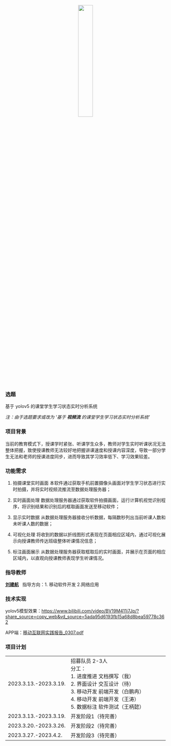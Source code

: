 
<br>
<div align=center>
<img src = "./Figures/yolo.png" width=30%>
</div>
<br>

### 选题

基于 yolov5 的课堂学生学习状态实时分析系统

*注：由于选题要求或改为 '基于 **视频流** 的课堂学生学习状态实时分析系统'*

### 项目背景

当前的教育模式下，授课学时紧张、听课学生众多，教师对学生实时听课状况无法整体把握，致使授课教师无法较好地把握讲课速度和授课内容深度，导致一部分学生无法和老师的授课进度同步，进而导致其学习效率低下、学习效果较差。

### 功能需求

1. 拍摄课堂实时画面
本软件通过获取手机前置摄像头画面对学生学习状态进行实时拍摄，并将实时视频流推流至数据处理服务器；

2. 实时画面处理
数据处理服务器通过获取软件拍摄画面，运行计算机视觉识别程序，将识别结果和识别后的框取画面发送至移动软件；

3. 显示实时数据
从数据处理服务器接收分析数据，每隔数秒列出当前听课人数和未听课人数的数据；

4. 可视化处理
将收到的数据以折线图形式表现在页面相应区域内，通过可视化展示向授课教师传达班级整体听课情况信息；

5. 标注画面展示
从数据处理服务器获取框取后的实时画面，并展示在页面的相应区域内，以直观向授课教师表现学生听课情况。


### 指导教师

<a href="http://computer.upc.edu.cn/2017/0313/c6289a103903/page.htm">**刘建航**</a> &nbsp; 指导方向：1. 移动软件开发 2.网络应用 

### 技术实现

yolov5模型效果：https://www.bilibili.com/video/BV19M411i7Jp/?share_source=copy_web&vd_source=5ada95d6193fb15a68d8bea59778c362

APP端：<a href="./Files/移动互联网实践报告_0307.pdf">移动互联网实践报告_0307.pdf</a>

### 项目计划

<div align=center width="100%">
<table>
    <tr>
        <td>
            2023.3.13.-2023.3.19.
        </td>
        <td width="300px">
            招募队员 2-3人<br>
            分工：<br> 
            1. 进度推进 文档撰写（我）<br>
            2. 界面设计 交互设计（待）<br>
            3. 移动开发 前端开发（白鹏冉）<br>
            4. 移动开发 前端开发（王涛）<br>
            5. 数据标注 软件测试（王柄懿）<br>
        </td>
    </tr>
    <tr>
        <td>
            2023.3.13.-2023.3.19.
        </td>
        <td>
            开发阶段1（待完善）
        </td>
    </tr>
    <tr>
        <td>
            2023.3.20.-2023.3.26.
        </td>
        <td>
            开发阶段2（待完善）
        </td>
    </tr>
    <tr>
        <td>
            2023.3.27.-2023.4.2.
        </td>
        <td>
            开发阶段3（待完善）
        </td>
    </tr>
</table>
</div>
